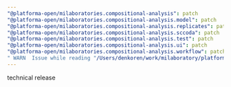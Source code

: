 ```yaml
---
"@platforma-open/milaboratories.compositional-analysis": patch
"@platforma-open/milaboratories.compositional-analysis.model": patch
"@platforma-open/milaboratories.compositional-analysis.replicates": patch
"@platforma-open/milaboratories.compositional-analysis.sccoda": patch
"@platforma-open/milaboratories.compositional-analysis.test": patch
"@platforma-open/milaboratories.compositional-analysis.ui": patch
"@platforma-open/milaboratories.compositional-analysis.workflow": patch
" WARN  Issue while reading "/Users/denkoren/work/milaboratory/platforma/platforma-open/compositional-analysis/.npmrc". Failed to replace env in config: ${NPMJS_TOKEN}": patch
---
```


technical release
